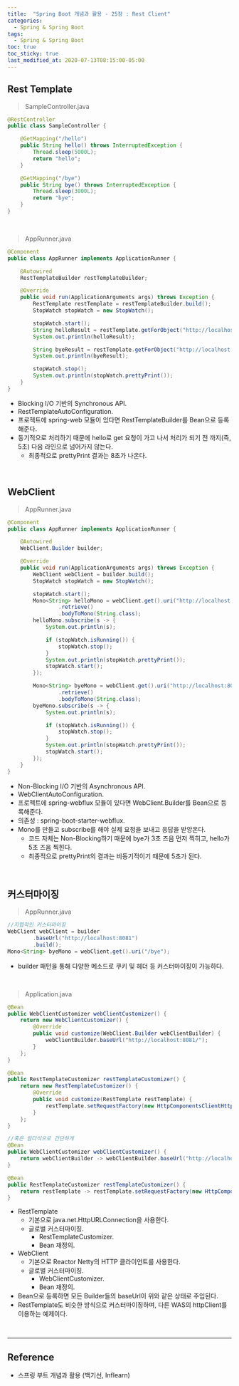 ```yaml
---
title:  "Spring Boot 개념과 활용 - 25장 : Rest Client"
categories:
  - Spring & Spring Boot
tags:
  - Spring & Spring Boot
toc: true
toc_sticky: true
last_modified_at: 2020-07-13T08:15:00-05:00
---
```


## Rest Template

> SampleController.java

```java
@RestController
public class SampleController {

    @GetMapping("/hello")
    public String hello() throws InterruptedException {
        Thread.sleep(5000L);
        return "hello";
    }

    @GetMapping("/bye")
    public String bye() throws InterruptedException {
        Thread.sleep(3000L);
        return "bye";
    }
}
```

<br>

> AppRunner.java

```java
@Component
public class AppRunner implements ApplicationRunner {

    @Autowired
    RestTemplateBuilder restTemplateBuilder;

    @Override
    public void run(ApplicationArguments args) throws Exception {
        RestTemplate restTemplate = restTemplateBuilder.build();
        StopWatch stopWatch = new StopWatch();

        stopWatch.start();
        String helloResult = restTemplate.getForObject("http://localhost:8081/hello", String.class);
        System.out.println(helloResult);

        String byeResult = restTemplate.getForObject("http://localhost:8081/bye", String.class);
        System.out.println(byeResult);

        stopWatch.stop();
        System.out.println(stopWatch.prettyPrint());
    }
}
```

* Blocking I/O 기반의 Synchronous API.
* RestTemplateAutoConfiguration.
* 프로젝트에 spring-web 모듈이 있다면 RestTemplateBuilder를 Bean으로 등록해준다.
* 동기적으로 처리하기 때문에 hello로 get 요청이 가고 나서 처리가 되기 전 까지(즉, 5초) 다음 라인으로 넘어가지 않는다.
  * 최종적으로 prettyPrint 결과는 8초가 나온다.

<br>

## WebClient

> AppRunner.java

```java
@Component
public class AppRunner implements ApplicationRunner {

    @Autowired
    WebClient.Builder builder;

    @Override
    public void run(ApplicationArguments args) throws Exception {
        WebClient webClient = builder.build();
        StopWatch stopWatch = new StopWatch();

        stopWatch.start();
        Mono<String> helloMono = webClient.get().uri("http://localhost:8081/hello")
                .retrieve()
                .bodyToMono(String.class);
        helloMono.subscribe(s -> {
            System.out.println(s);

            if (stopWatch.isRunning()) {
                stopWatch.stop();
            }
            System.out.println(stopWatch.prettyPrint());
            stopWatch.start();
        });

        Mono<String> byeMono = webClient.get().uri("http://localhost:8081/bye")
                .retrieve()
                .bodyToMono(String.class);
        byeMono.subscribe(s -> {
            System.out.println(s);

            if (stopWatch.isRunning()) {
                stopWatch.stop();
            }
            System.out.println(stopWatch.prettyPrint());
            stopWatch.start();
        });
    }
}
```

* Non-Blocking I/O 기반의 Asynchronous API.
* WebClientAutoConfiguration.
* 프로젝트에 spring-webflux 모듈이 있다면 WebClient.Builder를 Bean으로 등록해준다.
* 의존성 : spring-boot-starter-webflux.
* Mono를 만들고 subscribe를 해야 실제 요청을 보내고 응답을 받앙온다.
  * 코드 자체는 Non-Blocking하기 때문에 bye가 3초 즈음 먼저 찍히고, hello가 5초 즈음 찍힌다.
  * 최종적으로 prettyPrint의 결과는 비동기적이기 때문에 5초가 된다.

<br>

## 커스터마이징

> AppRunner.java

```java
//지엽적인 커스터마이징
WebClient webClient = builder
        .baseUrl("http://localhost:8081")
        .build();
Mono<String> byeMono = webClient.get().uri("/bye");
```

* builder 패턴을 통해 다양한 메소드로 쿠키 및 헤더 등 커스터마이징이 가능하다.

<br>

> Application.java

```java
@Bean
public WebClientCustomizer webClientCustomizer() {
    return new WebClientCustomizer() {
        @Override
        public void customize(WebClient.Builder webClientBuilder) {
            webClientBuilder.baseUrl("http://localhost:8081/");
        }
    };
}

@Bean
public RestTemplateCustomizer restTemplateCustomizer() {
    return new RestTemplateCustomizer() {
        @Override
        public void customize(RestTemplate restTemplate) {
            restTemplate.setRequestFactory(new HttpComponentsClientHttpRequestFactory());
        }
    };
}

//혹은 람다식으로 간단하게
@Bean
public WebClientCustomizer webClientCustomizer() {
    return webClientBuilder -> webClientBuilder.baseUrl("http://localhost:8081");
}

@Bean
public RestTemplateCustomizer restTemplateCustomizer() {
    return restTemplate -> restTemplate.setRequestFactory(new HttpComponentsClientHttpRequestFactory());
}
```

* RestTemplate
  * 기본으로 java.net.HttpURLConnection을 사용한다.
  * 글로벌 커스터마이징.
    * RestTemplateCustomizer.
    * Bean 재정의.
* WebClient
  * 기본으로 Reactor Netty의 HTTP 클라이언트를 사용한다.
  * 글로벌 커스터마이징.
    * WebClientCustomizer.
    * Bean 재정의.
* Bean으로 등록하면 모든 Builder들의 baseUrl이 위와 같은 상태로 주입된다.
* RestTemplate도 비슷한 방식으로 커스터마이징하며, 다른 WAS의 httpClient를 이용하는 예제이다.

<br>

---

## Reference

* 스프링 부트 개념과 활용 (백기선, Inflearn)
